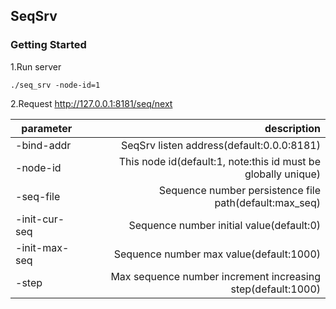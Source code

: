 ## SeqSrv
### Getting Started
1.Run server
```
./seq_srv -node-id=1
```
2.Request http://127.0.0.1:8181/seq/next

|     parameter   |   description    |
| --------------- | ---------:|
|-bind-addr|SeqSrv listen address(default:0.0.0:8181)|
|-node-id|This node id(default:1, note:this id must be globally unique)|
|-seq-file|Sequence number persistence file path(default:max_seq)|
|-init-cur-seq|Sequence number initial value(default:0)|
|-init-max-seq|Sequence number max value(default:1000)|
|-step|Max sequence number increment increasing step(default:1000)|